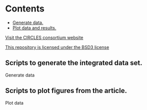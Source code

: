 # Contents
- [Generate data.](#tag1)
- [Plot data and results.](#tag2)

[Visit the CIRCLES consortium website](https://circles-consortium.github.io/)

[This repository is licensed under the BSD3 license](https://opensource.org/license/bsd-3-clause)

## Scripts to generate the integrated data set.
Generate data

## Scripts to plot figures from the article.
Plot data
